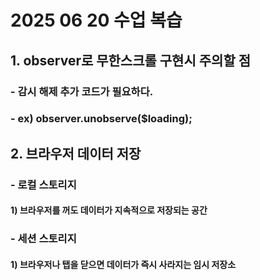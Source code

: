 # 2025 06 20 수업 복습
## 1. observer로 무한스크롤 구현시 주의할 점
### - 감시 해제 추가 코드가 필요하다.
### - ex) observer.unobserve($loading);
## 2. 브라우저 데이터 저장
### - 로컬 스토리지
#### 1) 브라우저를 꺼도 데이터가 지속적으로 저장되는 공간
### - 세션 스토리지
#### 1)  브라우저나 탭을 닫으면 데이터가 즉시 사라지는 임시 저장소

